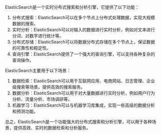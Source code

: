 ElasticSearch是一个实时分布式搜索和分析引擎，它提供了以下功能：

1. 分布式搜索：ElasticSearch可以在多个节点上分布式处理数据，实现大规模数据的搜索。
2. 实时分析：ElasticSearch可以对输入的数据进行实时分析，例如对文本进行分词、对数字进行统计等。
3. 分布式存储：ElasticSearch可以将数据分布式存储在多个节点上，保证数据的可靠性和稳定性。
4. 查询引擎：ElasticSearch提供了一个强大的查询引擎，可以支持各种复杂的查询操作。

ElasticSearch主要用于以下场景：

1. 数据检索：ElasticSearch可以用于互联网应用、电商网站、日志管理、企业级搜索等场景，提供高效的搜索服务。
2. 数据分析：ElasticSearch可以用于对大量数据进行实时分析，例如用户行为分析、流量分析、市场调研等。
3. 机器学习：ElasticSearch可以与机器学习库集成，实现一些高级的数据分析和预测功能。

总之，ElasticSearch是一个功能强大的分布式搜索和分析引擎，可以用于各种场景，提供高效、实时的数据检索和分析服务。
